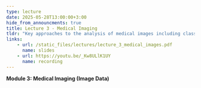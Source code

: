 ```yaml
---
type: lecture
date: 2025-05-28T13:00:00+3:00
hide_from_announcments: true
title: Lecture 3 - Medical Imaging
tldr: "Key approaches to the analysis of medical images including classic computer vision and deep learning approaches"
links: 
    - url: /static_files/lectures/lecture_3_medical_images.pdf
      name: slides 
    - url: https://youtu.be/_Kw8ULlK1UY
      name: recording
---
```

<strong>Module 3: Medical Imaging (Image Data)</strong>
